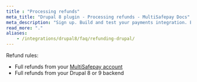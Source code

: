 ```yaml
---
title : "Processing refunds"
meta_title: "Drupal 8 plugin - Processing refunds - MultiSafepay Docs"
meta_description: "Sign up. Build and test your payments integration. Explore our products and services. Use our API Reference, SDKs, and wrappers. Get support."
read_more: "."
aliases: 
    - /integrations/drupal8/faq/refunding-drupal/
---
```

Refund rules:

- Full refunds from your [MultiSafepay account](/account/multisafepay-account/processing-refunds/) 
- Full refunds from your Drupal 8 or 9 backend 
